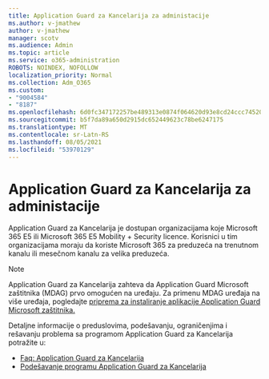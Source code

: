 ```yaml
---
title: Application Guard za Kancelarija za administacije
ms.author: v-jmathew
author: v-jmathew
manager: scotv
ms.audience: Admin
ms.topic: article
ms.service: o365-administration
ROBOTS: NOINDEX, NOFOLLOW
localization_priority: Normal
ms.collection: Adm_O365
ms.custom:
- "9004584"
- "8187"
ms.openlocfilehash: 6d0fc347172257be489313e0874f064620d93e8cd24ccc74520954e7427bcd95
ms.sourcegitcommit: b5f7da89a650d2915dc652449623c78be6247175
ms.translationtype: MT
ms.contentlocale: sr-Latn-RS
ms.lasthandoff: 08/05/2021
ms.locfileid: "53970129"
---
```

# <a name="application-guard-for-office-for-admins"></a>Application Guard za Kancelarija za administacije

Application Guard za Kancelarija je dostupan organizacijama koje Microsoft 365 E5 ili Microsoft 365 E5 Mobility + Security licence. Korisnici u tim organizacijama moraju da koriste Microsoft 365 za preduzeća na trenutnom kanalu ili mesečnom kanalu za velika preduzeća.

> [!NOTE]
> Application Guard za Kancelarija zahteva da Application Guard Microsoft zaštitnika (MDAG) prvo omogućen na uređaju. Za primenu MDAG uređaja na više uređaja, pogledajte [priprema za instaliranje aplikacije Application Guard Microsoft zaštitnika.](https://docs.microsoft.com/windows/security/threat-protection/microsoft-defender-application-guard/install-md-app-guard)

Detaljne informacije o preduslovima, podešavanju, ograničenjima i rešavanju problema sa programom Application Guard za Kancelarija potražite u:

- [Faq: Application Guard za Kancelarija](https://support.microsoft.com/office/application-guard-for-office-9e0fb9c2-ffad-43bf-8ba3-78f785fdba46)
- [Podešavanje programu Application Guard za Kancelarija](https://docs.microsoft.com/microsoft-365/security/office-365-security/install-app-guard)
